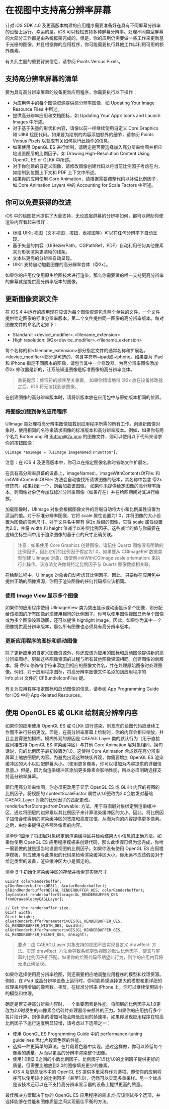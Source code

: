 # 在视图中支持高分辨率屏幕

针对 iOS SDK 4.0 及更高版本构建的应用程序需要准备好在具有不同屏幕分辨率的设备上运行。幸运的是，iOS 可以轻松支持多种屏幕分辨率。处理不同类型屏幕的大部分工作都是由系统框架完成的。但是，你的应用仍需要做一些工作来更新基于光栅的图像，并且根据你的应用程序，你可能需要执行其他工作以利用可用的额外像素。

有关此主题的重要背景信息，请参阅 Points Versus Pixels。

## 支持高分辨率屏幕的清单

要为具有高分辨率屏幕的设备更新应用程序，你需要执行以下操作：

- 为应用包中的每个图像资源提供高分辨率图像，如 Updating Your Image Resource Files 中所述。
- 提供高分辨率应用和文档图标，如 Updating Your App’s Icons and Launch Images 中所述。
- 对于基于矢量的形状和内容，请像以前一样继续使用自定义 Core Graphics 和 UIKit 绘图代码。如果要为绘制的内容添加额外的细节，请参阅 Points Versus Pixels 以获取有关如何执行此操作的信息。
- 如果使用 OpenGL ES 进行绘制，请确定是否要选择加入高分辨率绘图并相应地设置图层的比例因子，如 Drawing High-Resolution Content Using OpenGL ES or GLKit 中所述。
- 对于你创建的自定义图像，请修改图像创建代码以将当前比例因子考虑在内，如绘制到位图上下文和 PDF 上下文中所述。
- 如果你的应用使用 Core Animation，请根据需要调整代码以补偿比例因子，如 Core Animation Layers 中的 Accounting for Scale Factors 中所述。

## 你可以免费获得的改进

iOS 中的绘图技术提供了大量支持，无论底层屏幕的分辨率如何，都可以帮助你使渲染内容看起来很好：

- 标准 UIKit 视图（文本视图，按钮，表视图等）可以在任何分辨率下自动呈现。
- 基于矢量的内容（UIBezierPath，CGPathRef，PDF）自动利用任何其他像素来为形状渲染更清晰的线条。
- 文本以更高的分辨率自动呈现。
- UIKit 支持自动加载图像的高分辨率变体（@2x）。

如果你的应用仅使用原生绘图技术进行渲染，那么你需要做的唯一支持更高分辨率的屏幕就是提供高分辨率版本的图像。

## 更新图像资源文件

在 iOS 4 中运行的应用现在应该为每个图像资源包含两个单独的文件。一个文件提供给定图像的标准分辨率版本，第二个文件提供同一图像的高分辨率版本。每对图像文件的命名约定如下：

- Standard: <ImageName><device_modifier>.<filename_extension>
- High resolution: <ImageName>@2x<device_modifier>.<filename_extension>

每个名称的<ImageName>和<filename_extension>部分指定文件的通常名称和扩展名。<device_modifier>部分是可选的，包含字符串~ipad或~iphone。如果要为 iPad 和 iPhone 指定不同版本的图像，请包含其中一个修改器。为高分辨率图像添加 @2x 修改器是新的，让系统知道图像是标准图像的高分辨率变体。

> 重要提示：修饰符的顺序至关重要。 如果你错误地将 @2x 放在设备修改器之后，iOS 将无法找到该图像。

在创建图像的高分辨率版本时，请将新版本放在应用包中与原始版本相同的位置。

### 将图像加载到你的应用程序

UIImage 类处理将高分辨率图像加载到应用程序所需的所有工作。创建新图像对象时，使用相同的名称来请求图像的标准版本和高分辨率版本。例如，如果你有两个名为 Button.png 和 Button@2x.png 的图像文件，则可以使用以下代码来请求你的按钮图像：

```objc
UIImage *anImage = [UIImage imageNamed:@"Button"];
```

注意：在 iOS 4 及更高版本中，你可以在指定图像名称时省略文件扩展名。

在具有高分辨率屏幕的设备上，imageNamed:，imageWithContentsOfFile: 和 initWithContentsOfFile: 方法会自动查找所请求图像的版本，其名称中包含 @2x 修饰符。如果找到一个，则会加载该图像。 如果你未提供给定图像的高分辨率版本，则图像对象仍会加载标准分辨率图像（如果存在）并在绘图期间对其进行缩放。

加载图像时，UIImage 对象会根据图像文件的后缀自动将大小和比例属性设置为适当的值。对于标准分辨率图像，它将 scale 属性设置为1.0，并将图像的大小设置为图像的像素尺寸。对于文件名中带有 @2x 后缀的图像，它将 scale 属性设置为2.0，并将 width 和 height 值减半以补偿比例因子。这些减半的值与你需要在逻辑坐标空间中用于渲染图像的基于点的尺寸正确关联。

> 注意：如果使用 Core Graphics 创建图像，请记住 Quartz 图像没有明确的比例因子，因此它们的比例因子假定为1.0。如果要从 CGImageRef 数据类型创建 UIImage 对象，请使用 initWithCGImage:scale:orientation: 来执行此操作。该方法允许你将特定比例因子与 Quartz 图像数据相关联。

在绘制过程中，UIImage 对象会自动考虑其比例因子。因此，只要你在应用包中提供正确的图像资源，你用于渲染图像的任何代码都应该相同。

### 使用 Image View 显示多个图像

如果你的应用程序使用 UIImageView 类为突出显示或动画显示多个图像，则分配给该视图的所有图像必须使用相同的比例因子。你可以使用图像视图显示单个图像或为多个图像设置动画，还可以提供 highlight image。因此，如果你为其中一个图像提供高分辨率版本，那么所有图像也必须具有高分辨率版本。

### 更新应用程序的图标和启动图像

除了更新应用的自定义图像资源外，你还应该为应用的图标和启动图像提供新的高分辨率图标。更新这些图像资源的过程与所有其他图像资源相同。创建图像的新版本，将 @2x 修饰符字符串添加到相应的图像文件名，并在处理原始图像时处理图像。例如，对于应用程序图标，将高分辨率图像文件名添加到应用程序的 Info.plist 文件的 CFBundleIconFiles 键。

有关为应用程序指定图标和启动图像的信息，请参阅 App Programming Guide for iOS 中的 App-Related Resources。

## 使用 OpenGL ES 或 GLKit 绘制高分辨率内容

如果你的应用使用 OpenGL ES 或 GLKit 进行渲染，则现有的绘图代码应继续工作而不进行任何更改。但是，在高分辨率屏幕上绘制时，你的内容会相应缩放，并且会显得更加模糊。模糊外观的原因是 CAEAGLLayer 类的默认行为（用于直接或间接支持 OpenGL ES 渲染缓冲区）与其他 Core Animation 层对象相同。换句话说，它的比例因子最初设置为1.0，这使得 Core Animation 合成器在高分辨率屏幕上缩放图层的内容。为避免出现这种块状外观，你需要增加 OpenGL ES 渲染缓冲区的大小以匹配屏幕大小。（使用更多像素，你可以增加为内容提供的详细信息量。）但是，因为向渲染缓冲区添加更多像素会影响性能，所以必须明确选择支持高分辨率屏幕。

要启用高分辨率绘图，你必须更改用于显示 OpenGL ES 或 GLKit 内容的视图的比例因子。将视图的 contentScaleFactor 属性从1.0更改为2.0会触发对基础 CAEAGLLayer 对象的比例因子的匹配更改。renderbufferStorage:fromDrawable: 方法，用于将图层对象绑定到渲染缓冲区，通过将图层的边界乘以其比例因子来计算渲染缓冲区的大小。因此，将比例因子加倍会使得到的渲染缓冲区的宽度和高度加倍，从而为你的内容提供更多像素。之后，由你来提供这些额外像素的内容。

清单B-1显示了将图层对象绑定到渲染缓冲区并检索结果大小信息的正确方法。如果你使用 OpenGL ES 应用程序模板来创建代码，那么此步骤已经为您完成，你唯一需要做的就是适当地设置视图的比例因子。如果你没有使用 OpenGL ES 应用程序模板，则应使用与此类似的代码来检索渲染缓冲区大小。你永远不应该假设对于给定类型的设备，渲染缓冲区大小是固定的。

清单 B-1 初始化渲染缓冲区的存储并检索其实际尺寸
```objc
GLuint colorRenderbuffer;
glGenRenderbuffersOES(1, &colorRenderbuffer);
glBindRenderbufferOES(GL_RENDERBUFFER_OES, colorRenderbuffer);
[myContext renderbufferStorage:GL_RENDERBUFFER_OES fromDrawable:myEAGLLayer];
 
// Get the renderbuffer size.
GLint width;
GLint height;
glGetRenderbufferParameterivOES(GL_RENDERBUFFER_OES, GL_RENDERBUFFER_WIDTH_OES, &width);
glGetRenderbufferParameterivOES(GL_RENDERBUFFER_OES, GL_RENDERBUFFER_HEIGHT_OES, &height);
```

> 要点：由 CAEAGLLayer 对象支持的视图不应实现自定义 drawRect: 方法。实现 drawRect: 方法会导致系统更改视图的默认比例因子，使其与屏幕的比例因子相匹配。如果你的绘图代码不期望此行为，则你的应用内容将无法正确呈现。

如果你选择使用高分辨率绘图，则还需要相应地调整应用程序的模型和纹理资源。例如，在 iPad 或高分辨率设备上运行时，你可能希望选择更大的模型和更详细的纹理来利用增加的像素数。相反，在标准分辨率 iPhone 上，你可以继续使用较小的模型和纹理。

确定是否支持高分辨率内容时，一个重要因素是性能。将图层的比例因子从1.0更改为2.0时发生的四像素会给碎片处理器带来额外的压力。如果你的应用执行多个每片段计算，则像素的增加可能会降低应用的帧速率。如果你发现应用程序在较高比例因子下运行速度明显较慢，请考虑以下选项之一：

- 使用 OpenGL ES Programming Guide 中的 performance-tuning guidelines 优化片段着色器的性能。
- 选择一种更简单的算法，在片段着色器中实现。通过这样做，你可以降低每个像素的质量，从而以更高的分辨率渲染整个图像。
- 使用1.0到2.0之间的小数比例因子。比例因子1.5比1.0的比例因子提供更好的质量，但需要比缩放到2.0的图像填充更少的像素。
- iOS 4 及更高版本中的 OpenGL ES 提供多重采样作为选项。即使你的应用程序可以使用较小的比例因子（甚至1.0），仍然可以实现多重采样。另一个优点是该技术还可以在不支持高分辨率显示器的设备上提供更高的质量。

最佳解决方案取决于你的 OpenGL ES 应用程序的需求;你应该测试多个选项，并选择能够在性能和图像质量之间实现最佳平衡的方法。